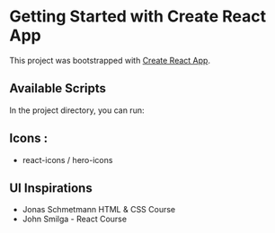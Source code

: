 # Getting Started with Create React App

This project was bootstrapped with [Create React App](https://github.com/facebook/create-react-app).

## Available Scripts

In the project directory, you can run:




## Icons :

- react-icons / hero-icons

## UI Inspirations

- Jonas Schmetmann HTML & CSS Course
- John Smilga - React Course
